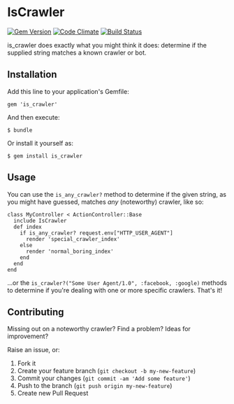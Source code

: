 # IsCrawler
[![Gem Version](https://badge.fury.io/rb/is_crawler.png)](http://badge.fury.io/rb/is_crawler) [![Code Climate](https://codeclimate.com/github/ccashwell/is_crawler.png)](https://codeclimate.com/github/ccashwell/is_crawler) [![Build Status](https://travis-ci.org/ccashwell/is_crawler.png?branch=master)](https://travis-ci.org/ccashwell/is_crawler)

is\_crawler does exactly what you might think it does: determine if the supplied string matches a known crawler or bot.

## Installation

Add this line to your application's Gemfile:

    gem 'is_crawler'

And then execute:

    $ bundle

Or install it yourself as:

    $ gem install is_crawler

## Usage

You can use the `is_any_crawler?` method to determine if the given string, as you might have guessed, matches *any* (noteworthy) crawler, like so:

    class MyController < ActionController::Base
      include IsCrawler
      def index
        if is_any_crawler? request.env["HTTP_USER_AGENT"]
          render 'special_crawler_index'
        else
          render 'normal_boring_index'
        end
      end
    end

...or the `is_crawler?("Some User Agent/1.0", :facebook, :google)` methods to determine if you're dealing with one or more specific crawlers. That's it!

## Contributing

Missing out on a noteworthy crawler? Find a problem? Ideas for improvement?

Raise an issue, or:

1. Fork it
2. Create your feature branch (`git checkout -b my-new-feature`)
3. Commit your changes (`git commit -am 'Add some feature'`)
4. Push to the branch (`git push origin my-new-feature`)
5. Create new Pull Request
